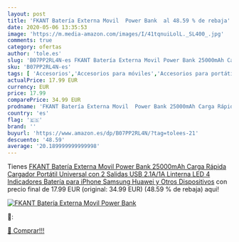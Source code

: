 ```yaml
---
layout: post
title: 'FKANT Batería Externa Movil  Power Bank  al 48.59 % de rebaja'
date: 2020-05-06 13:35:53
image: 'https://m.media-amazon.com/images/I/41tqnuiLolL._SL400_.jpg'
comments: true
category: ofertas
author: 'tole.es'
slug: 'B07PP2RL4N-es FKANT Batería Externa Movil Power Bank 25000mAh Carga...'
sku: 'B07PP2RL4N-es'
tags: [ 'Accesorios','Accesorios para móviles','Accesorios para portátiles y netbooks','Cargadores y adaptadores para portátiles y netbooks','Cargadores y bases de carga para portátiles y netbooks','Comunicación móvil y accesorios','Electrónica','Fundas y carcasas para teléfonos móviles','Informática','Móviles','Móviles y smartphones libres','iphone', ]
actualPrice: 17.99 EUR
currency: EUR
price: 17.99
comparePrice: 34.99 EUR
prodname: 'FKANT Batería Externa Movil  Power Bank 25000mAh Carga Rápida Cargador Portátil Universal con 2 Salidas USB 2.1A/1A Linterna LED 4 Indicadores Batería para iPhone Samsung Huawei y Otros Dispositivos'
country: 'es'
flag: '🇪🇸'
brand: ''
buyurl: 'https://www.amazon.es/dp/B07PP2RL4N/?tag=tolees-21'
descuento: '48.59'
average: '20.189999999999998'
---
```


Tienes [FKANT Batería Externa Movil  Power Bank 25000mAh Carga Rápida Cargador Portátil Universal con 2 Salidas USB 2.1A/1A Linterna LED 4 Indicadores Batería para iPhone Samsung Huawei y Otros Dispositivos](https://www.amazon.es/dp/B07PP2RL4N/?tag=tolees-21) con precio final de  17.99 EUR (original: 34.99 EUR) (48.59 %  de rebaja) aqui!

[![FKANT Batería Externa Movil  Power Bank ](https://m.media-amazon.com/images/I/41tqnuiLolL._SL400_.jpg)](https://www.amazon.es/dp/B07PP2RL4N/?tag=tolees-21)

🔎:


[🛒 Comprar!!!](https://www.amazon.es/dp/B07PP2RL4N/?tag=tolees-21)
